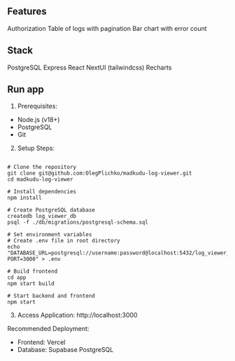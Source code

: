 ## Features
Authorization
Table of logs with pagination
Bar chart with error count

## Stack
PostgreSQL
Express
React
NextUI (tailwindcss)
Recharts

## Run app
1. Prerequisites:
- Node.js (v18+)
- PostgreSQL
- Git

2. Setup Steps:
```

# Clone the repository
git clone git@github.com:OlegPlichko/madkudu-log-viewer.git
cd madkudu-log-viewer

# Install dependencies
npm install

# Create PostgreSQL database
createdb log_viewer_db
psql -f ./db/migrations/postgresql-schema.sql

# Set environment variables
# Create .env file in root directory
echo "DATABASE_URL=postgresql://username:password@localhost:5432/log_viewer_db
PORT=3000" > .env

# Build frontend
cd app
npm start build

# Start backend and frontend
npm start

```

3. Access Application:
http://localhost:3000

Recommended Deployment:
- Frontend: Vercel
- Database: Supabase PostgreSQL